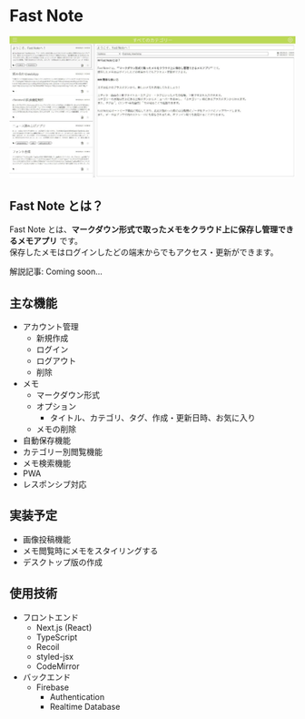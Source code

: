 # Fast Note

![FastNote](./img/FastNote.jpg)

## Fast Note とは？

Fast Note とは、**マークダウン形式で取ったメモをクラウド上に保存し管理できるメモアプリ** です。  
保存したメモはログインしたどの端末からでもアクセス・更新ができます。

解説記事: Coming soon...

## 主な機能

- アカウント管理
  - 新規作成
  - ログイン
  - ログアウト
  - 削除
- メモ
  - マークダウン形式
  - オプション
    - タイトル、カテゴリ、タグ、作成・更新日時、お気に入り
  - メモの削除
- 自動保存機能
- カテゴリー別閲覧機能
- メモ検索機能
- PWA
- レスポンシブ対応

## 実装予定

- 画像投稿機能
- メモ閲覧時にメモをスタイリングする
- デスクトップ版の作成

## 使用技術

- フロントエンド
  - Next.js (React)
  - TypeScript
  - Recoil
  - styled-jsx
  - CodeMirror
- バックエンド
  - Firebase
    - Authentication
    - Realtime Database
